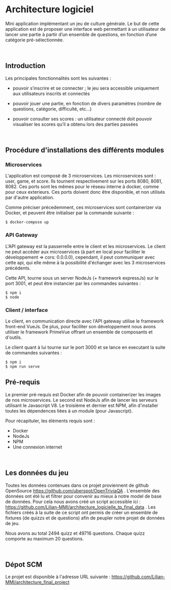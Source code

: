 # __Architecture logiciel__

Mini application implémentant un jeu de culture générale. Le but de cette application est de proposer une interface web permettant à un utilisateur de lancer une partie à partir d’un ensemble de questions, en fonction d’une catégorie pré-sélectionnée.

<br>

## Introduction

Les principales fonctionnalités sont les suivantes :

- pouvoir s’inscrire et se connecter ; le jeu sera accessible uniquement aux utilisateurs inscrits et connectés

- pouvoir jouer une partie, en fonction de divers paramètres (nombre de questions, catégorie, difficulté, etc...)

- pouvoir consulter ses scores : un utilisateur connecté doit pouvoir visualiser les scores qu’il a obtenu lors des parties passées
  
<br>

## Procédure d'installations des différents modules

### Microservices

L'application est composé de 3 microservices. Les microservices sont : user, game, et score. Ils tournent respectivement sur les ports 8080, 8081, 8082. Ces ports sont
les mêmes pour le réseau interne à docker, comme pour ceux exterieurs. Ces ports doivent donc être disponible, et non utilisés par d'autre application.

Comme préciser précedemment, ces microservices sont containerizer via Docker, et peuvent être initialiser par la commande suivante :

```
$ docker-compose up
```

### API Gateway

L'API gateway est la passerrelle entre le client et les microservices. Le client ne peut accéder aux microservices (à part en local pour faciliter le développement => cors: 0.0.0.0), cependant, il peut communiquer avec cette api, qui elle même à la possibilité d'échanger avec les 3 microservices précédents.

Cette API, tourne sous un server NodeJs (+ framework expressJs) sur le port 3001, et peut être instancier par les commandes suivantes :

```
$ npm i 
$ node
```

### Client / interface

Le client, en communication directe avec l'API gateway utilise le framework front-end VueJs. De plus, pour faciliter son développement nous avons utiliser le framework PrimeVue offrant un ensemble de composants et d'outils.

Le client quant à lui tourne sur le port 3000 et se lance en executant la suite de commandes suivantes :

```
$ npm i
$ npm run serve
```

## Pré-requis

Le premier pré-requis est Docker afin de pouvoir containerizer les images de nos microservices.
Le second est NodeJs afin de lancer les serveurs utilisant le Javascript V8.
Le troisième et dernier est NPM, afin d'installer toutes les dépendences liées à un module (pour Javascript).

Pour récapituler, les éléments requis sont :

- Docker
- NodeJs
- NPM
- Une connexion internet

<br>

## Les données du jeu

Toutes les données contenues dans ce projet proviennent de github OpenSource https://github.com/uberspot/OpenTriviaQA .
L'ensemble des données ont été lu et filtrer pour convenir au mieux à notre model de base de données. Pour cela nous avons créé un script accessible ici : https://github.com/Lilian-MMI/architecture_logicielle_tp_final_data . 
Les fichiers créés à la suite de ce script ont permis de créer un ensemble de fixtures (de quizzs et de questions) afin de peupler notre projet de données de jeu. 

Nous avons au total 2494 quizz et 49716 questions. Chaque quizz comporte au maximum 20 questions. 

<br>

## Dépot SCM

Le projet est disponible à l'adresse URL suivante : https://github.com/Lilian-MMI/architecture_final_project